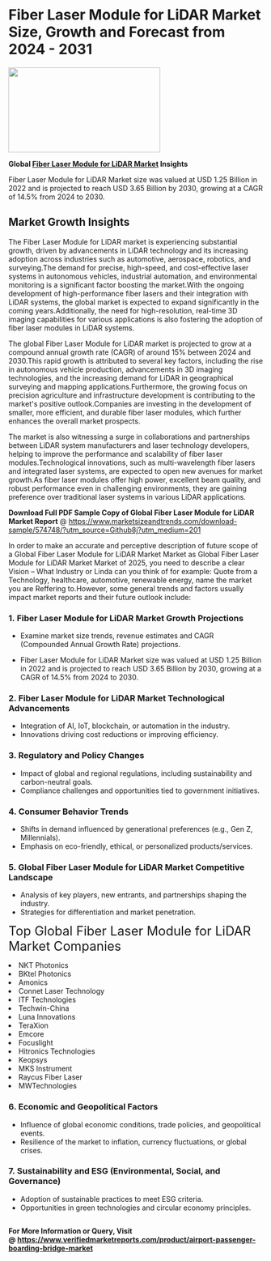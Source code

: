 <H1>Fiber Laser Module for LiDAR Market Size, Growth and Forecast from 2024 - 2031</H1><img class="aligncenter size-medium wp-image-584254" src="https://thirdeyenews.in/wp-content/uploads/2024/09/Global-Market-Research-300x168.jpeg" alt="" width="300" height="168" /><p><strong>Global&nbsp;<a href="https://www.marketsizeandtrends.com/download-sample/574748/?utm_source=Github8j?utm_medium=201">Fiber Laser Module for LiDAR Market</a> Insights</strong></p><p>Fiber Laser Module for LiDAR Market size was valued at USD 1.25 Billion in 2022 and is projected to reach USD 3.65 Billion by 2030, growing at a CAGR of 14.5% from 2024 to 2030.</p><p><h2>Market Growth Insights</h2> <p>The Fiber Laser Module for LiDAR market is experiencing substantial growth, driven by advancements in LiDAR technology and its increasing adoption across industries such as automotive, aerospace, robotics, and surveying.The demand for precise, high-speed, and cost-effective laser systems in autonomous vehicles, industrial automation, and environmental monitoring is a significant factor boosting the market.With the ongoing development of high-performance fiber lasers and their integration with LiDAR systems, the global market is expected to expand significantly in the coming years.Additionally, the need for high-resolution, real-time 3D imaging capabilities for various applications is also fostering the adoption of fiber laser modules in LiDAR systems.</p> <p>The global Fiber Laser Module for LiDAR market is projected to grow at a compound annual growth rate (CAGR) of around 15% between 2024 and 2030.This rapid growth is attributed to several key factors, including the rise in autonomous vehicle production, advancements in 3D imaging technologies, and the increasing demand for LiDAR in geographical surveying and mapping applications.Furthermore, the growing focus on precision agriculture and infrastructure development is contributing to the market's positive outlook.Companies are investing in the development of smaller, more efficient, and durable fiber laser modules, which further enhances the overall market prospects.</p> <p>The market is also witnessing a surge in collaborations and partnerships between LiDAR system manufacturers and laser technology developers, helping to improve the performance and scalability of fiber laser modules.Technological innovations, such as multi-wavelength fiber lasers and integrated laser systems, are expected to open new avenues for market growth.As fiber laser modules offer high power, excellent beam quality, and robust performance even in challenging environments, they are gaining preference over traditional laser systems in various LiDAR applications.</p> <p><span class=""><strong>Download Full PDF Sample Copy of Global Fiber Laser Module for LiDAR Market Report</strong> @ <a href="https://www.marketsizeandtrends.com/download-sample/574748/?utm_source=Github8j?utm_medium=201" target="_blank">https://www.marketsizeandtrends.com/download-sample/574748/?utm_source=Github8j?utm_medium=201</a></span></p><p>In order to make an accurate and perceptive description of future scope of a Global&nbsp;Fiber Laser Module for LiDAR Market Market as Global&nbsp;Fiber Laser Module for LiDAR Market Market of 2025, you need to describe a clear Vision &ndash; What Industry or Linda can you think of for example: Quote from a Technology, healthcare, automotive, renewable energy, name the market you are Reffering to.However, some general trends and factors usually impact market reports and their future outlook include:</p><h3>1.&nbsp;<strong>Fiber Laser Module for LiDAR Market Growth Projections</strong></h3><ul><li>Examine market size trends, revenue estimates and CAGR (Compounded Annual Growth Rate) projections.</li><li><p>Fiber Laser Module for LiDAR Market size was valued at USD 1.25 Billion in 2022 and is projected to reach USD 3.65 Billion by 2030, growing at a CAGR of 14.5% from 2024 to 2030.</p></li></ul><h3>2.&nbsp;<strong>Fiber Laser Module for LiDAR Market Technological Advancements</strong></h3><ul><li>Integration of AI, IoT, blockchain, or automation in the industry.</li><li>Innovations driving cost reductions or improving efficiency.</li></ul><h3>3.&nbsp;<strong>Regulatory and Policy Changes</strong></h3><ul><li>Impact of global and regional regulations, including sustainability and carbon-neutral goals.</li><li>Compliance challenges and opportunities tied to government initiatives.</li></ul><h3>4.&nbsp;<strong>Consumer Behavior Trends</strong></h3><ul><li>Shifts in demand influenced by generational preferences (e.g., Gen Z, Millennials).</li><li>Emphasis on eco-friendly, ethical, or personalized products/services.</li></ul><h3>5.&nbsp;<strong>Global Fiber Laser Module for LiDAR Market Competitive Landscape</strong></h3><ul><li>Analysis of key players, new entrants, and partnerships shaping the industry.</li><li>Strategies for differentiation and market penetration.</li></ul><p data-pm-slice="1 1 []"><span style="color: inherit; font-family: inherit; font-size: 25px;">Top Global Fiber Laser Module for LiDAR Market Companies</span></p><div class="" data-test-id=""><p><li>NKT Photonics</li><li> BKtel Photonics</li><li> Amonics</li><li> Connet Laser Technology</li><li> ITF Technologies</li><li> Techwin-China</li><li> Luna Innovations</li><li> TeraXion</li><li> Emcore</li><li> Focuslight</li><li> Hitronics Technologies</li><li> Keopsys</li><li> MKS Instrument</li><li> Raycus Fiber Laser</li><li> MWTechnologies</li></p></div><h3>6.&nbsp;<strong>Economic and Geopolitical Factors</strong></h3><ul><li>Influence of global economic conditions, trade policies, and geopolitical events.</li><li>Resilience of the market to inflation, currency fluctuations, or global crises.</li></ul><h3>7.&nbsp;<strong>Sustainability and ESG (Environmental, Social, and Governance)</strong></h3><ul><li>Adoption of sustainable practices to meet ESG criteria.</li><li>Opportunities in green technologies and circular economy principles.</li></ul><h2><strong style="font-size: 14px;">For More Information or Query, Visit @&nbsp;</strong><a style="background-color: #ffffff; font-size: 14px;" href="https://www.marketsizeandtrends.com/report/fiber-laser-module-for-lidar-market/" target="_blank">https://www.verifiedmarketreports.com/product/airport-passenger-boarding-bridge-market</a></h2>